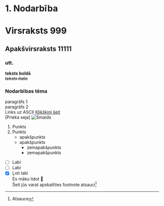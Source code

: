 # 1. Nodarbība
# Virsraksts 999
## Apakšvirsraksts 11111
### utt.
**teksts boldā**  
~~*teksts italic*~~
### Nodarbības tēma
paragrāfs 1  
paragrāfs 2  
Links uz ASCII [Klikšķini šeit](http://www.ecowin.org/aulas/resources/tables/asciitable.jpg)  
[Prieka seja] ![Smaids](https://user-images.githubusercontent.com/104782480/166294334-199651a3-07b1-4d23-aa12-d7c63f2864bb.jpg)  
1. Punkts
2. Punkts 
    - apakšpunkts  
    - apakšpunkts
      - zemapakšpunkts
      - zemapakšpunkts  
- [ ] Labi
- [ ] Labi
- [x] Ļoti labi  
 Es māku lidot :ghost:  
 Šeit jūs varat apskatīties footnote atsauci[^1]
 [^1]: Atsauce
